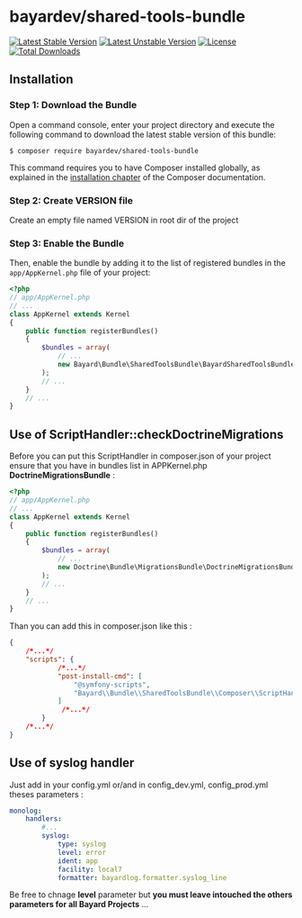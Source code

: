 # bayardev/shared-tools-bundle

[![Latest Stable Version](https://poser.pugx.org/bayardev/shared-tools-bundle/v/stable)](https://packagist.org/packages/bayardev/shared-tools-bundle)
[![Latest Unstable Version](https://poser.pugx.org/bayardev/shared-tools-bundle/v/unstable)](https://packagist.org/packages/bayardev/shared-tools-bundle#dev-master)
[![License](https://poser.pugx.org/bayardev/shared-tools-bundle/license)](https://github.com/bayardev/shared-tools-bundle/blob/master/LICENCE)
[![Total Downloads](https://poser.pugx.org/bayardev/shared-tools-bundle/downloads)](https://packagist.org/packages/bayardev/shared-tools-bundle)

## Installation

### Step 1: Download the Bundle

Open a command console, enter your project directory and execute the
following command to download the latest stable version of this bundle:

```console
$ composer require bayardev/shared-tools-bundle
```

This command requires you to have Composer installed globally, as explained
in the [installation chapter](https://getcomposer.org/doc/00-intro.md)
of the Composer documentation.


### Step 2: Create VERSION file

Create an empty file named VERSION in root dir of the project


### Step 3: Enable the Bundle

Then, enable the bundle by adding it to the list of registered bundles
in the `app/AppKernel.php` file of your project:

```php
<?php
// app/AppKernel.php
// ...
class AppKernel extends Kernel
{
    public function registerBundles()
    {
        $bundles = array(
            // ...
            new Bayard\Bundle\SharedToolsBundle\BayardSharedToolsBundle(),
        );
        // ...
    }
    // ...
}
```

## Use of ScriptHandler::checkDoctrineMigrations

Before you can put this ScriptHandler in composer.json of your project
ensure that you have in bundles list in APPKernel.php **DoctrineMigrationsBundle** :

```php
<?php
// app/AppKernel.php
// ...
class AppKernel extends Kernel
{
    public function registerBundles()
    {
        $bundles = array(
            // ...
            new Doctrine\Bundle\MigrationsBundle\DoctrineMigrationsBundle(),
        );
        // ...
    }
    // ...
}
```

Than you can add this in composer.json like this :

```json
{
    /*...*/
    "scripts": {
            /*...*/
            "post-install-cmd": [
                "@symfony-scripts",
                "Bayard\\Bundle\\SharedToolsBundle\\Composer\\ScriptHandler::checkDoctrineMigrations"
            ]
             /*...*/
        }
    /*...*/
}
```

## Use of syslog handler

Just add in your config.yml or/and in config_dev.yml, config_prod.yml theses parameters :

```yaml
monolog:
    handlers:
        #...
        syslog:
            type: syslog
            level: error
            ident: app
            facility: local7
            formatter: bayardlog.formatter.syslog_line
```

Be free to chnage **level** parameter but **you must leave intouched the others parameters for all Bayard Projects** ...

